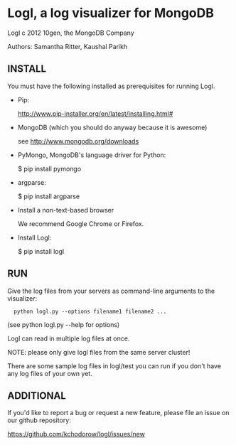 Logl, a log visualizer for MongoDB
==================================

Logl c 2012 10gen, the MongoDB Company

Authors: Samantha Ritter, Kaushal Parikh

INSTALL
-------

You must have the following installed as prerequisites for running Logl.

+ Pip:

  http://www.pip-installer.org/en/latest/installing.html#

+ MongoDB (which you should do anyway because it is awesome)

  see http://www.mongodb.org/downloads

+ PyMongo, MongoDB's language driver for Python:

  $ pip install pymongo

+ argparse:

  $ pip install argparse

+ Install a non-text-based browser

  We recommend Google Chrome or Firefox.

+ Install Logl:

  $ pip install logl

RUN
---

Give the log files from your servers as command-line
arguments to the visualizer:

	  python logl.py --options filename1 filename2 ...
(see python logl.py --help for options)

Logl can read in multiple log files at once.

NOTE: please only give logl files from the same server cluster!


There are some sample log files in logl/test you can run
if you don't have any log files of your own yet.

ADDITIONAL
----------

If you'd like to report a bug or request a new feature,
please file an issue on our github repository:

https://github.com/kchodorow/logl/issues/new
